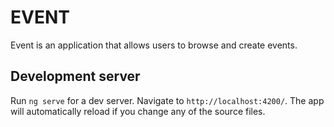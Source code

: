 # EVENT

Event is an application that allows users to browse and create events.

## Development server

Run `ng serve` for a dev server. Navigate to `http://localhost:4200/`. The app will automatically reload if you change any of the source files.
